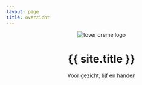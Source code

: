 ```yaml
---
layout: page
title: overzicht
---
```

<!-- Header -->
<header>
    <div class="container">
        <div class="row">
            <div class="col-lg-12">
                <img class="img-responsive main-logo" src="{{ site.baseurl }}/img/logo-600-transparent-square.png" alt="tover creme logo">
                <div class="intro-text">
                    <h1 class="name">{{ site.title }}</h1>
                    <!--<hr class="star-light">-->
                    <span class="sub-title">Voor gezicht, lijf en handen</span>
                </div>
            </div>
        </div>
    </div>
</header>
